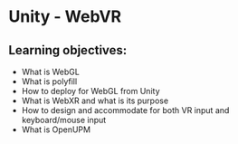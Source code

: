 # Unity - WebVR

## Learning objectives:

- What is WebGL
- What is polyfill
- How to deploy for WebGL from Unity
- What is WebXR and what is its purpose
- How to design and accommodate for both VR input and keyboard/mouse input
- What is OpenUPM
